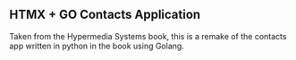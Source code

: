 ## HTMX + GO Contacts Application

Taken from the Hypermedia Systems book, this is a remake of the contacts 
app written in python in the book using Golang. 
